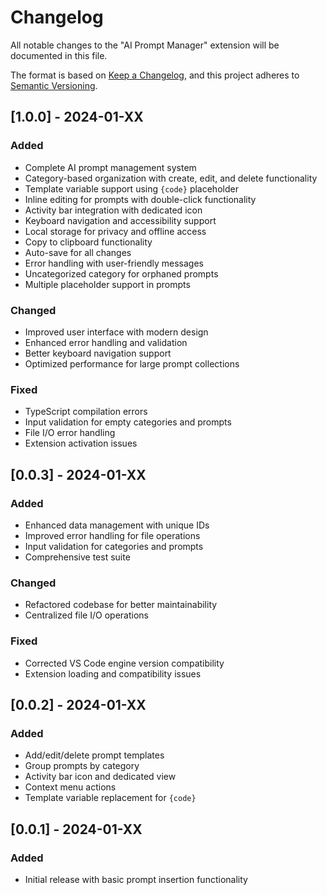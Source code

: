 # Changelog

All notable changes to the "AI Prompt Manager" extension will be documented in this file.

The format is based on [Keep a Changelog](https://keepachangelog.com/en/1.0.0/),
and this project adheres to [Semantic Versioning](https://semver.org/spec/v2.0.0.html).

## [1.0.0] - 2024-01-XX

### Added
- Complete AI prompt management system
- Category-based organization with create, edit, and delete functionality
- Template variable support using `{code}` placeholder
- Inline editing for prompts with double-click functionality
- Activity bar integration with dedicated icon
- Keyboard navigation and accessibility support
- Local storage for privacy and offline access
- Copy to clipboard functionality
- Auto-save for all changes
- Error handling with user-friendly messages
- Uncategorized category for orphaned prompts
- Multiple placeholder support in prompts

### Changed
- Improved user interface with modern design
- Enhanced error handling and validation
- Better keyboard navigation support
- Optimized performance for large prompt collections

### Fixed
- TypeScript compilation errors
- Input validation for empty categories and prompts
- File I/O error handling
- Extension activation issues

## [0.0.3] - 2024-01-XX

### Added
- Enhanced data management with unique IDs
- Improved error handling for file operations
- Input validation for categories and prompts
- Comprehensive test suite

### Changed
- Refactored codebase for better maintainability
- Centralized file I/O operations

### Fixed
- Corrected VS Code engine version compatibility
- Extension loading and compatibility issues

## [0.0.2] - 2024-01-XX

### Added
- Add/edit/delete prompt templates
- Group prompts by category
- Activity bar icon and dedicated view
- Context menu actions
- Template variable replacement for `{code}`

## [0.0.1] - 2024-01-XX

### Added
- Initial release with basic prompt insertion functionality